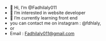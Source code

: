 - 👋 Hi, I’m @Fadhilaly011
- 👀 I’m interested in website developer
- 🌱 I’m currently learning front end
- you can contact me on instagram : @fdhlaly, 
- or
- Email : Fadhilaly011@gmail.com
